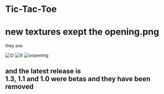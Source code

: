 # Tic-Tac-Toe

<h1>new textures exept the opening.png</h1>
they are:

![O](https://user-images.githubusercontent.com/93249134/179543285-3ce06e35-1fbf-4811-ad3d-68e78747eba8.png)
![X](https://user-images.githubusercontent.com/93249134/179543307-a716f8f6-cbeb-4f10-9b18-d54d21c33219.png)
![oopening](https://user-images.githubusercontent.com/93249134/179543314-494e98f4-09ff-4965-bffe-81fb404f93df.png)


<h2>and the latest release is<br>
1.3, 1.1 and 1.0 were betas and they have been removed</h2>
